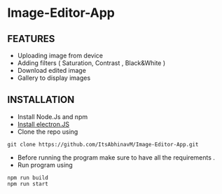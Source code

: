 # Image-Editor-App

## FEATURES

- Uploading image from device
- Adding filters ( Saturation, Contrast , Black&White )
- Download edited image
- Gallery to display images

## INSTALLATION

- Install Node.Js and npm
- [Install electron.JS](https://www.mongodb.com/docs/realm/sdk/node/integrations/electron/)
- Clone the repo using
```
git clone https://github.com/ItsAbhinavM/Image-Editor-App.git
```
- Before running the program make sure to have all the requirements .
-  Run program using
```
npm run build
npm run start
```
